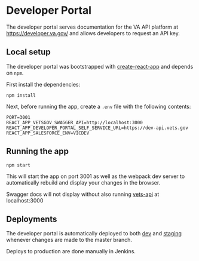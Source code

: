 # Developer Portal

The developer portal serves documentation for the VA API platform at https://developer.va.gov/ and allows developers to request an API key.

## Local setup

The developer portal was bootstrapped with [create-react-app](https://github.com/facebook/create-react-app) and depends on `npm`.

First install the dependencies:
```
npm install
```

Next, before running the app, create a `.env` file with the following contents:
```
PORT=3001
REACT_APP_VETSGOV_SWAGGER_API=http://localhost:3000
REACT_APP_DEVELOPER_PORTAL_SELF_SERVICE_URL=https://dev-api.vets.gov
REACT_APP_SALESFORCE_ENV=VICDEV
``` 

## Running the app
```
npm start
```

This will start the app on port 3001 as well as the webpack dev server to automatically rebuild and display your changes in the browser.

Swagger docs will not display without also running [vets-api](https://github.com/department-of-veterans-affairs/vets-api) at localhost:3000

## Deployments

The developer portal is automatically deployed to both [dev](https://dev-developer.va.gov/) and [staging](https://staging-developer.va.gov/) whenever changes are made to the master branch.

Deploys to production are done manually in Jenkins.


